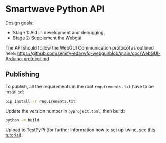 # Smartwave Python API

Design goals:
   - Stage 1: Aid in development and debugging
   - Stage 2: Supplement the Webgui


The API should follow the WebGUI Communication protocol as outlined here:
https://github.com/semify-eda/wfg-webgui/blob/main/doc/WebGUI-Arduino-protocol.md

## Publishing
To publish, all the requirements in the root `requirements.txt` have to be installed:
```bash
pip install -r requirements.txt
```
Update the version number in `pyproject.toml`, then build:
```bash
python -m build
```
Upload to TestPyPi (for further information how to set up twine, see [this tutorial](https://packaging.python.org/en/latest/tutorials/packaging-projects/#uploading-the-distribution-archives)):
```bash

```